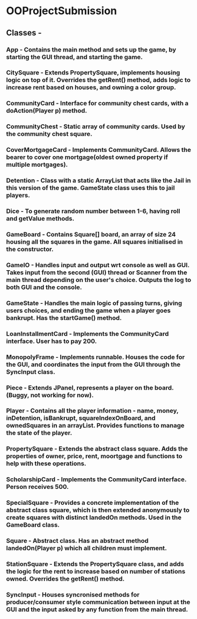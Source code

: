 # OOProjectSubmission

## Classes - 

### App - Contains the main method and sets up the game, by starting the GUI thread, and starting the game.

### CitySquare - Extends PropertySquare, implements housing logic on top of it. Overrides the getRent() method, adds logic to increase rent based on houses, and owning a color group.

### CommunityCard - Interface for community chest cards, with a doAction(Player p) method.

### CommunityChest - Static array of community cards. Used by the community chest square.

### CoverMortgageCard - Implements CommunityCard. Allows the bearer to cover one mortgage(oldest owned property if multiple mortgages).

### Detention - Class with a static ArrayList that acts like the Jail in this version of the game. GameState class uses this to jail players.

### Dice - To generate random number between 1-6, having roll and getValue methods.

### GameBoard - Contains Square[] board, an array of size 24 housing all the squares in the game. All squares initialised in the constructor.

### GameIO - Handles input and output wrt console as well as GUI. Takes input from the second (GUI) thread or Scanner from the main thread depending on the user's choice. Outputs the log to both GUI and the console.

### GameState - Handles the main logic of passing turns, giving users choices, and ending the game when a player goes bankrupt. Has the startGame() method.

### LoanInstallmentCard - Implements the CommunityCard interface. User has to pay 200.

### MonopolyFrame - Implements runnable. Houses the code for the GUI, and coordinates the input from the GUI through the SyncInput class.

### Piece - Extends JPanel, represents a player on the board. (Buggy, not working for now).

### Player - Contains all the player information - name, money, inDetention, isBankrupt, squareIndexOnBoard, and ownedSquares in an arrayList. Provides functions to manage the state of the player.

### PropertySquare - Extends the abstract class square. Adds the properties of owner, price, rent, moortgage and functions to help with these operations.

### ScholarshipCard - Implements the CommunityCard interface. Person receives 500.

### SpecialSquare - Provides a concrete implementation of the abstract class square, which is then extended anonymously to create squares with distinct landedOn methods. Used in the GameBoard class.

### Square - Abstract class. Has an abstract method landedOn(Player p) which all children must implement.

### StationSquare - Extends the PropertySquare class, and adds the logic for the rent to increase based on number of stations owned. Overrides the getRent() method.

### SyncInput - Houses syncronised methods for producer/consumer style communication between input at the GUI and the input asked by any function from the main thread.

